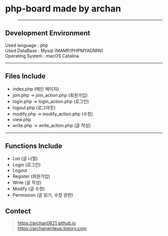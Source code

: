 # php-board made by archan
> ***
Development Environment<br>
-----------------------
Used language : php<br>
Used DataBase : Mysql (MAMP/PHPMYADMIN)<br>
Operating System : macOS Catalina<br>
***
Files Include 
----------
* index.php (메인 페이지)
* join.php -> join_action.php (회원가입)
* login.php -> login_action.php (로그인)
* logout.php (로그아웃)
* modify.php -> modify_action.php (수정)
* view.php
* write.php -> write_action.php (글 작성)
***
Functions Include
-------
* List (글 나열)
* Login (로그인)
* Logout
* Register (회원가입)
* Write (글 작성)
* Modify (글 수정)
* Permission (글 읽기, 수정 권한)

Contect
-----
>https://archan0621.github.io<br>
>https://archanwriteup.tistory.com
